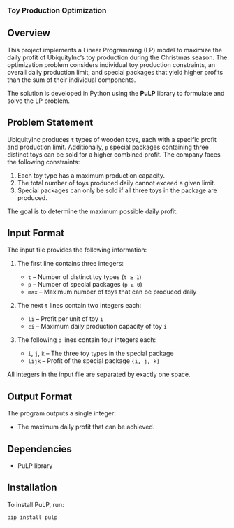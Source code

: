 ### Toy Production Optimization

## Overview

This project implements a Linear Programming (LP) model to maximize the daily profit of UbiquityInc’s toy production during the Christmas season. The optimization problem considers individual toy production constraints, an overall daily production limit, and special packages that yield higher profits than the sum of their individual components.

The solution is developed in Python using the **PuLP** library to formulate and solve the LP problem.

## Problem Statement

UbiquityInc produces `t` types of wooden toys, each with a specific profit and production limit. Additionally, `p` special packages containing three distinct toys can be sold for a higher combined profit. The company faces the following constraints:

1. Each toy type has a maximum production capacity.
2. The total number of toys produced daily cannot exceed a given limit.
3. Special packages can only be sold if all three toys in the package are produced.

The goal is to determine the maximum possible daily profit.

## Input Format

The input file provides the following information:

1. The first line contains three integers:
   - `t` – Number of distinct toy types (`t ≥ 1`)
   - `p` – Number of special packages (`p ≥ 0`)
   - `max` – Maximum number of toys that can be produced daily

2. The next `t` lines contain two integers each:
   - `li` – Profit per unit of toy `i`
   - `ci` – Maximum daily production capacity of toy `i`

3. The following `p` lines contain four integers each:
   - `i`, `j`, `k` – The three toy types in the special package
   - `lijk` – Profit of the special package `{i, j, k}`

All integers in the input file are separated by exactly one space.

## Output Format

The program outputs a single integer:  
- The maximum daily profit that can be achieved.

## Dependencies
- PuLP library

## Installation

To install PuLP, run:

```sh
pip install pulp
